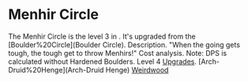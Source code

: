 # Menhir Circle

The Menhir Circle is the level 3 in . It's upgraded from the [Boulder%20Circle](Boulder Circle).
Description.
"When the going gets tough, the tough get to throw Menhirs!"
Cost analysis.
Note: DPS is calculated without Hardened Boulders.
Level 4 [Upgrades](Upgrades).
 [Arch-Druid%20Henge](Arch-Druid Henge)
 [Weirdwood](Weirdwood)